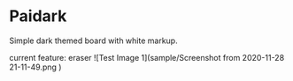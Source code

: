 # Paidark

Simple dark themed board with white markup.

current feature:
    eraser
![Test Image 1](sample/Screenshot from 2020-11-28 21-11-49.png )
